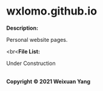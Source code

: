 # wxlomo.github.io
<b>Description:</b><br>

Personal website pages.

<br<<b>File List:</b><br>

Under Construction

<br><b>Copyright © 2021 Weixuan Yang</b>
